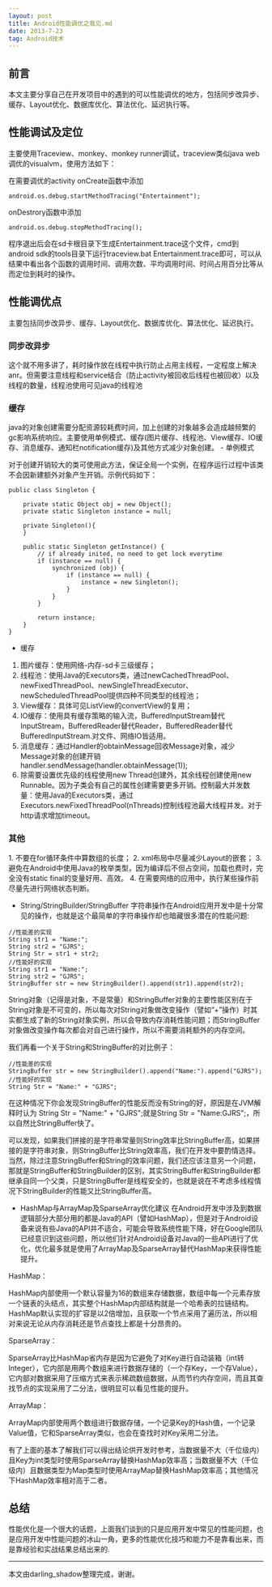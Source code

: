 ```yaml
---
layout: post
title: Android性能调优之我见.md
date: 2013-7-23
tag: Android技术
---             
```


<h2>前言</h2>
本文主要分享自己在开发项目中的遇到的可以性能调优的地方，包括同步改异步、缓存、Layout优化、数据库优化、算法优化、延迟执行等。
           
<h2>性能调试及定位</h2>
主要使用Traceview、monkey、monkey runner调试，traceview类似java web调优的visualvm，使用方法如下：

在需要调优的activity onCreate函数中添加
```
android.os.debug.startMethodTracing("Entertainment");
```
onDestrory函数中添加
```
android.os.debug.stopMethodTracing();
```
程序退出后会在sd卡根目录下生成Entertainment.trace这个文件，cmd到android sdk的tools目录下运行traceview.bat Entertainment.trace即可，可以从结果中看出各个函数的调用时间、调用次数、平均调用时间、时间占用百分比等从而定位到耗时的操作。
<h2>性能调优点</h2>
主要包括同步改异步、缓存、Layout优化、数据库优化、算法优化、延迟执行。
<h3>同步改异步</h3>
这个就不用多讲了，耗时操作放在线程中执行防止占用主线程，一定程度上解决anr。但需要注意线程和service结合（防止activity被回收后线程也被回收）以及线程的数量，线程池使用可见java的线程池
<h3>缓存</h3>
java的对象创建需要分配资源较耗费时间，加上创建的对象越多会造成越频繁的gc影响系统响应。主要使用单例模式、缓存(图片缓存、线程池、View缓存、IO缓存、消息缓存、通知栏notification缓存)及其他方式减少对象创建。
- 单例模式

对于创建开销较大的类可使用此方法，保证全局一个实例，在程序运行过程中该类不会因新建额外对象产生开销。示例代码如下：
```
public class Singleton {
 
    private static Object obj = new Object();
    private static Singleton instance = null;
 
    private Singleton(){
    }
 
    public static Singleton getInstance() {
        // if already inited, no need to get lock everytime
        if (instance == null) {
            synchronized (obj) {
                if (instance == null) {
                    instance = new Singleton();
                }
            }
        }
 
        return instance;
    }
}
```
- 缓存
1. 图片缓存：使用网络-内存-sd卡三级缓存；
2. 线程池：使用Java的Executors类，通过newCachedThreadPool、newFixedThreadPool、newSingleThreadExecutor、newScheduledThreadPool提供四种不同类型的线程池；
3. View缓存：具体可见ListView的convertView的复用；
4. IO缓存：使用具有缓存策略的输入流，BufferedInputStream替代InputStream，BufferedReader替代Reader，BufferedReader替代BufferedInputStream.对文件、网络IO皆适用。
5. 消息缓存：通过Handler的obtainMessage回收Message对象，减少Message对象的创建开销handler.sendMessage(handler.obtainMessage(1));
6. 除需要设置优先级的线程使用new Thread创建外，其余线程创建使用new Runnable。因为子类会有自己的属性创建需要更多开销。控制最大并发数量：使用Java的Executors类，通过Executors.newFixedThreadPool(nThreads)控制线程池最大线程并发。对于http请求增加timeout。
<h3>其他</h3>
1. 不要在for循环条件中算数组的长度；
2. xml布局中尽量减少Layout的嵌套；
3. 避免在Android中使用Java的枚举类型，因为编译后不但占空间，加载也费时，完全没有static final的变量好用、高效。
4. 在需要网络的应用中，执行某些操作前尽量先进行网络状态判断。

- String/StringBuilder/StringBuffer
字符串操作在Android应用开发中是十分常见的操作，也就是这个最简单的字符串操作却也暗藏很多潜在的性能问题:
```
//性能差的实现
String str1 = "Name:";
String str2 = "GJRS";
String Str = str1 + str2;
//性能好的实现
String str1 = "Name:";
String str2 = "GJRS";
StringBuffer str = new StringBuilder().append(str1).append(str2);
```
String对象（记得是对象，不是常量）和StringBuffer对象的主要性能区别在于String对象是不可变的，所以每次对String对象做改变操作（譬如“+”操作）时其实都生成了新的String对象实例，所以会导致内存消耗性能问题；而StringBuffer对象做改变操作每次都会对自己进行操作，所以不需要消耗额外的内存空间。

我们再看一个关于String和StringBuffer的对比例子：
```
//性能差的实现
StringBuffer str = new StringBuilder().append("Name:").append("GJRS");
//性能好的实现
String Str = "Name:" + "GJRS";
```
在这种情况下你会发现StringBuffer的性能反而没有String的好，原因是在JVM解释时认为 
String Str = "Name:" + "GJRS";就是String Str = "Name:GJRS";，所以自然比StringBuffer快了。

可以发现，如果我们拼接的是字符串常量则String效率比StringBuffer高，如果拼接的是字符串对象，则StringBuffer比String效率高，我们在开发中要酌情选择。当然，除过注意StringBuffer和String的效率问题，我们还应该注意另一个问题，那就是StringBuffer和StringBuilder的区别，其实StringBuffer和StringBuilder都继承自同一个父类，只是StringBuffer是线程安全的，也就是说在不考虑多线程情况下StringBuilder的性能又比StringBuffer高。


- HashMap与ArrayMap及SparseArray优化建议
在Android开发中涉及到数据逻辑部分大部分用的都是Java的API（譬如HashMap），但是对于Android设备来说有些Java的API并不适合，可能会导致系统性能下降，好在Google团队已经意识到这些问题，所以他们针对Android设备对Java的一些API进行了优化，优化最多就是使用了ArrayMap及SparseArray替代HashMap来获得性能提升。

HashMap：

HashMap内部使用一个默认容量为16的数组来存储数据，数组中每一个元素存放一个链表的头结点，其实整个HashMap内部结构就是一个哈希表的拉链结构。HashMap默认实现的扩容是以2倍增加，且获取一个节点采用了遍历法，所以相对来说无论从内存消耗还是节点查找上都是十分昂贵的。

SparseArray：

SparseArray比HashMap省内存是因为它避免了对Key进行自动装箱（int转Integer），它内部是用两个数组来进行数据存储的（一个存Key，一个存Value），它内部对数据采用了压缩方式来表示稀疏数组数据，从而节约内存空间，而且其查找节点的实现采用了二分法，很明显可以看见性能的提升。

ArrayMap：

ArrayMap内部使用两个数组进行数据存储，一个记录Key的Hash值，一个记录Value值，它和SparseArray类似，也会在查找时对Key采用二分法。

有了上面的基本了解我们可以得出结论供开发时参考，当数据量不大（千位级内）且Key为int类型时使用SparseArray替换HashMap效率高；当数据量不大（千位级内）且数据类型为Map类型时使用ArrayMap替换HashMap效率高；其他情况下HashMap效率相对高于二者。

<h2>总结</h2>
性能优化是一个很大的话题，上面我们谈到的只是应用开发中常见的性能问题，也是应用开发中性能问题的冰山一角，更多的性能优化技巧和能力不是靠看出来，而是靠经验和实战结果总结出来的.

-------------------------------
本文由darling_shadow整理完成，谢谢。
 
 
